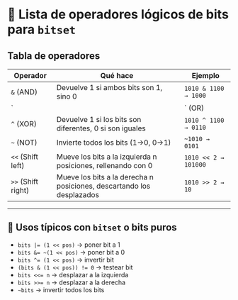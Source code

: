 # 📝 Lista de operadores lógicos de bits para `bitset`

## Tabla de operadores

| Operador | Qué hace | Ejemplo |
|----------|----------|---------|
| `&` (AND) | Devuelve 1 si ambos bits son 1, sino 0 | `1010 & 1100 → 1000` |
| `||` (OR)  | Devuelve 1 si al menos uno de los bits es 1 | `1010 | 1100 → 1110` |
| `^` (XOR) | Devuelve 1 si los bits son diferentes, 0 si son iguales | `1010 ^ 1100 → 0110` |
| `~` (NOT) | Invierte todos los bits (1→0, 0→1) | `~1010 → 0101` |
| `<<` (Shift left) | Mueve los bits a la izquierda n posiciones, rellenando con 0 | `1010 << 2 → 101000` |
| `>>` (Shift right) | Mueve los bits a la derecha n posiciones, descartando los desplazados | `1010 >> 2 → 10` |

---

## 🔹 Usos típicos con `bitset` o bits puros

- `bits |= (1 << pos)` → poner bit a 1  
- `bits &= ~(1 << pos)` → poner bit a 0  
- `bits ^= (1 << pos)` → invertir bit  
- `(bits & (1 << pos)) != 0` → testear bit  
- `bits <<= n` → desplazar a la izquierda  
- `bits >>= n` → desplazar a la derecha  
- `~bits` → invertir todos los bits
